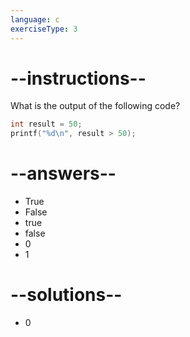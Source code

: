 ```yaml
---
language: c
exerciseType: 3
---
```


# --instructions--

What is the output of the following code?
```c
int result = 50;
printf("%d\n", result > 50);
```

# --answers--

- True
- False
- true
- false
- 0
- 1

# --solutions--

- 0
